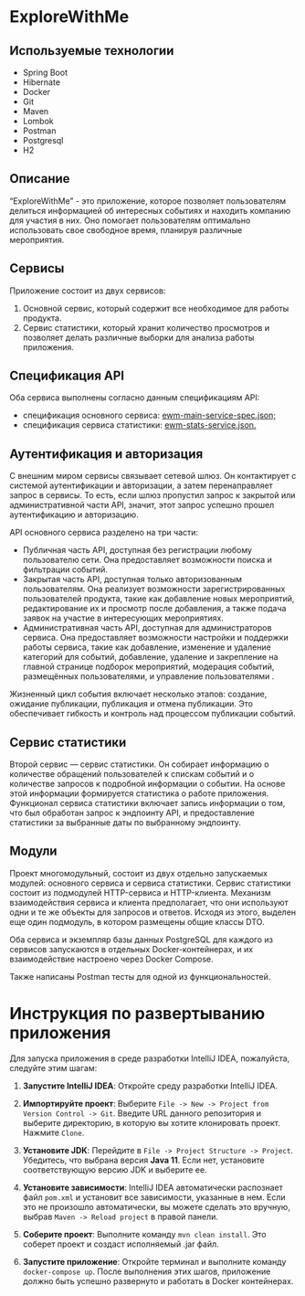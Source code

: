 # ExploreWithMe

## Используемые технологии
- Spring Boot
- Hibernate
- Docker
- Git
- Maven
- Lombok
- Postman
- Postgresql
- H2

## Описание
“ExploreWithMe” - это приложение, которое позволяет пользователям делиться информацией об интересных событиях и находить компанию для участия в них. Оно помогает пользователям оптимально использовать свое свободное время, планируя различные мероприятия.

## Сервисы
Приложение состоит из двух сервисов:
1. Основной сервис, который содержит все необходимое для работы продукта.
2. Сервис статистики, который хранит количество просмотров и позволяет делать различные выборки для анализа работы приложения.

## Спецификация API
Оба сервиса выполнены согласно данным спецификациям API:
- спецификация основного сервиса: [ewm-main-service-spec.json;](https://raw.githubusercontent.com/yandex-praktikum/java-explore-with-me/main/ewm-main-service-spec.json)
- спецификация сервиса статистики: [ewm-stats-service.json.](https://raw.githubusercontent.com/yandex-praktikum/java-explore-with-me/main/ewm-stats-service-spec.json)

## Аутентификация и авторизация
С внешним миром сервисы связывает сетевой шлюз. Он контактирует с системой аутентификации и авторизации, а затем перенаправляет запрос в сервисы. То есть, если шлюз пропустил запрос к закрытой или административной части API, значит, этот запрос успешно прошел аутентификацию и авторизацию.

API основного сервиса разделено на три части:
- Публичная часть API, доступная без регистрации любому пользователю сети. Она предоставляет возможности поиска и фильтрации событий.
- Закрытая часть API, доступная только авторизованным пользователям. Она реализует возможности зарегистрированных пользователей продукта, такие как добавление новых мероприятий, редактирование их и просмотр после добавления, а также подача заявок на участие в интересующих мероприятиях.
- Административная часть API, доступная для администраторов сервиса. Она предоставляет возможности настройки и поддержки работы сервиса, такие как добавление, изменение и удаление категорий для событий, добавление, удаление и закрепление на главной странице подборок мероприятий, модерация событий, размещённых пользователями, и управление пользователями .

Жизненный цикл события включает несколько этапов: создание, ожидание публикации, публикация и отмена публикации. Это обеспечивает гибкость и контроль над процессом публикации событий.

## Сервис статистики
Второй сервис — сервис статистики. Он собирает информацию о количестве обращений пользователей к спискам событий и о количестве запросов к подробной информации о событии. На основе этой информации формируется статистика о работе приложения. Функционал сервиса статистики включает запись информации о том, что был обработан запрос к эндпоинту API, и предоставление статистики за выбранные даты по выбранному эндпоинту.

## Модули
Проект многомодульный, состоит из двух отдельно запускаемых модулей: основного сервиса и сервиса статистики. Сервис статистики состоит из подмодулей HTTP-сервиса и HTTP-клиента. Механизм взаимодействия сервиса и клиента предполагает, что они используют одни и те же объекты для запросов и ответов. Исходя из этого, выделен еще один подмодуль, в котором размещены общие классы DTO.

Оба сервиса и экземпляр базы данных PostgreSQL для каждого из сервисов запускаются в отдельных Docker-контейнерах, и их взаимодействие настроено через Docker Compose.

Также написаны Postman тесты для одной из функциональностей.

# Инструкция по развертыванию приложения

Для запуска приложения в среде разработки IntelliJ IDEA, пожалуйста, следуйте этим шагам:

1. **Запустите IntelliJ IDEA**: Откройте среду разработки IntelliJ IDEA.

2. **Импортируйте проект**: Выберите `File -> New -> Project from Version Control -> Git`. Введите URL данного репозитория и выберите директорию, в которую вы хотите клонировать проект. Нажмите `Clone`.

3. **Установите JDK**: Перейдите в `File -> Project Structure -> Project`. Убедитесь, что выбрана версия **Java 11**. Если нет, установите соответствующую версию JDK и выберите ее.

4. **Установите зависимости**: IntelliJ IDEA автоматически распознает файл `pom.xml` и установит все зависимости, указанные в нем. Если это не произошло автоматически, вы можете сделать это вручную, выбрав `Maven -> Reload project` в правой панели.

5. **Соберите проект**: Выполните команду `mvn clean install`. Это соберет проект и создаст исполняемый .jar файл.

6. **Запустите приложение**: Откройте терминал и выполните команду `docker-compose up`. После выполнения этих шагов, приложение должно быть успешно развернуто и работать в Docker контейнерах.
